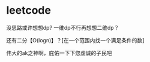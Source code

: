 # leetcode


没思路或许想想dp?
一维dp不行再想想二维dp？

还有二分【O(logn)】？[在一个范围内找一个满足条件的数]









伟大的ak之神啊，庇佑一下下您虔诚的子民吧
